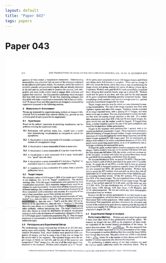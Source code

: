 ```yaml
---
layout: default
title: "Paper 043"
tags: papers
---
```


# Paper 043

<img src="/assets/scans/43.png" alt="Page with chartjunk removed" width="800"/>
